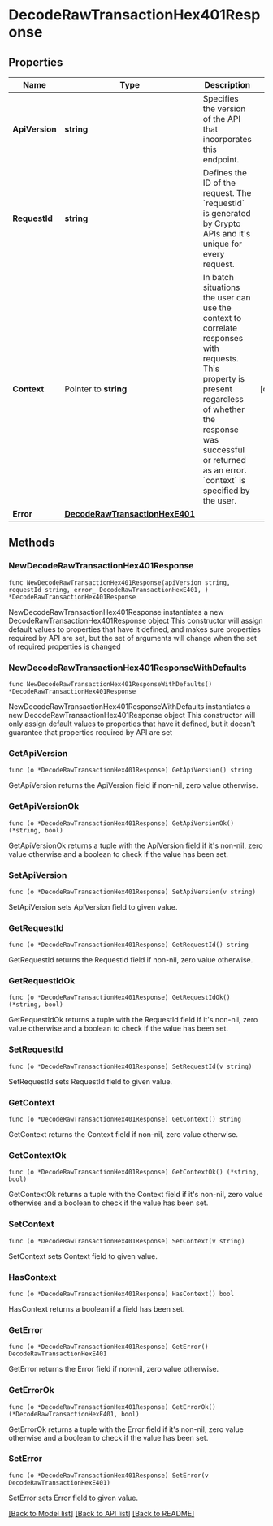 # DecodeRawTransactionHex401Response

## Properties

Name | Type | Description | Notes
------------ | ------------- | ------------- | -------------
**ApiVersion** | **string** | Specifies the version of the API that incorporates this endpoint. | 
**RequestId** | **string** | Defines the ID of the request. The &#x60;requestId&#x60; is generated by Crypto APIs and it&#39;s unique for every request. | 
**Context** | Pointer to **string** | In batch situations the user can use the context to correlate responses with requests. This property is present regardless of whether the response was successful or returned as an error. &#x60;context&#x60; is specified by the user. | [optional] 
**Error** | [**DecodeRawTransactionHexE401**](DecodeRawTransactionHexE401.md) |  | 

## Methods

### NewDecodeRawTransactionHex401Response

`func NewDecodeRawTransactionHex401Response(apiVersion string, requestId string, error_ DecodeRawTransactionHexE401, ) *DecodeRawTransactionHex401Response`

NewDecodeRawTransactionHex401Response instantiates a new DecodeRawTransactionHex401Response object
This constructor will assign default values to properties that have it defined,
and makes sure properties required by API are set, but the set of arguments
will change when the set of required properties is changed

### NewDecodeRawTransactionHex401ResponseWithDefaults

`func NewDecodeRawTransactionHex401ResponseWithDefaults() *DecodeRawTransactionHex401Response`

NewDecodeRawTransactionHex401ResponseWithDefaults instantiates a new DecodeRawTransactionHex401Response object
This constructor will only assign default values to properties that have it defined,
but it doesn't guarantee that properties required by API are set

### GetApiVersion

`func (o *DecodeRawTransactionHex401Response) GetApiVersion() string`

GetApiVersion returns the ApiVersion field if non-nil, zero value otherwise.

### GetApiVersionOk

`func (o *DecodeRawTransactionHex401Response) GetApiVersionOk() (*string, bool)`

GetApiVersionOk returns a tuple with the ApiVersion field if it's non-nil, zero value otherwise
and a boolean to check if the value has been set.

### SetApiVersion

`func (o *DecodeRawTransactionHex401Response) SetApiVersion(v string)`

SetApiVersion sets ApiVersion field to given value.


### GetRequestId

`func (o *DecodeRawTransactionHex401Response) GetRequestId() string`

GetRequestId returns the RequestId field if non-nil, zero value otherwise.

### GetRequestIdOk

`func (o *DecodeRawTransactionHex401Response) GetRequestIdOk() (*string, bool)`

GetRequestIdOk returns a tuple with the RequestId field if it's non-nil, zero value otherwise
and a boolean to check if the value has been set.

### SetRequestId

`func (o *DecodeRawTransactionHex401Response) SetRequestId(v string)`

SetRequestId sets RequestId field to given value.


### GetContext

`func (o *DecodeRawTransactionHex401Response) GetContext() string`

GetContext returns the Context field if non-nil, zero value otherwise.

### GetContextOk

`func (o *DecodeRawTransactionHex401Response) GetContextOk() (*string, bool)`

GetContextOk returns a tuple with the Context field if it's non-nil, zero value otherwise
and a boolean to check if the value has been set.

### SetContext

`func (o *DecodeRawTransactionHex401Response) SetContext(v string)`

SetContext sets Context field to given value.

### HasContext

`func (o *DecodeRawTransactionHex401Response) HasContext() bool`

HasContext returns a boolean if a field has been set.

### GetError

`func (o *DecodeRawTransactionHex401Response) GetError() DecodeRawTransactionHexE401`

GetError returns the Error field if non-nil, zero value otherwise.

### GetErrorOk

`func (o *DecodeRawTransactionHex401Response) GetErrorOk() (*DecodeRawTransactionHexE401, bool)`

GetErrorOk returns a tuple with the Error field if it's non-nil, zero value otherwise
and a boolean to check if the value has been set.

### SetError

`func (o *DecodeRawTransactionHex401Response) SetError(v DecodeRawTransactionHexE401)`

SetError sets Error field to given value.



[[Back to Model list]](../README.md#documentation-for-models) [[Back to API list]](../README.md#documentation-for-api-endpoints) [[Back to README]](../README.md)



